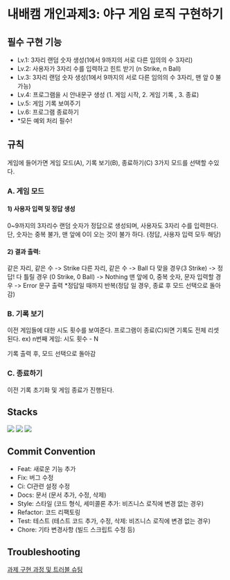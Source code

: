 # 내배캠 개인과제3: 야구 게임 로직 구현하기

## 필수 구현 기능
- Lv.1: 3자리 랜덤 숫자 생성(1에서 9까지의 서로 다른 임의의 수 3자리)
- Lv.2: 사용자가 3자리 수를 입력하고 힌트 받기 (n Strike, n Ball)
- Lv.3:  3자리 랜덤 숫자 생성(1에서 9까지의 서로 다른 임의의 수 3자리, 맨 앞 0 불가능)
- Lv.4: 프로그램을 시 안내문구 생성 (1. 게임 시작, 2. 게임 기록 , 3. 종료)
- Lv.5: 게임 기록 보여주기
- Lv.6: 프로그램 종료하기
- *모든 예외 처리 필수!

## 규칙
게임에 들어가면 게임 모드(A), 기록 보기(B), 종료하기(C) 3가지 모드를 선택할 수있다.

### A. 게임 모드
#### 1) 사용자 입력 및 정답 생성
0~9까지의 3자리수 랜덤 숫자가 정답으로 생성되며, 사용자도 3자리 수를 입력한다.
단, 숫자는 중복 불가, 맨 앞에 0이 오는 것이 불가 하다. (정답, 사용자 입력 모두 해당)

#### 2) 결과 출력: 
같은 자리, 같은 수 -> Strike
다른 자리, 같은 수 -> Ball
다 맞을 경우(3 Strike) -> 정답!
다 틀릴 경우 (0 Strike, 0 Ball) -> Nothing
맨 앞에 0, 중복 숫자, 문자 입력할 경우 -> Error 문구 출력
*정답일 때까지 반복(정답 일 경우, 종료 후 모드 선택으로 돌아감)

### B. 기록 보기
이전 게임들에 대한 시도 횟수를 보여준다.
프로그램이 종료(C)되면 기록도 전체 리셋 된다.
ex) n번째 게임: 시도 횟수 - N

기록 출력 후, 모드 선택으로 돌아감

### C. 종료하기
이전 기록 초기화 및 게임 종료가 진행된다.

## Stacks
<img src="https://img.shields.io/badge/Swift-F05138?style=flat&logo=swift&logoColor=white"/></a>
<img src="https://img.shields.io/badge/Git-F05032?style=flat&logo=git&logoColor=white"/></a>
<img src="https://img.shields.io/badge/GitHub-181717?style=flat&logo=github&logoColor=white"/></a>

## Commit Convention
- Feat: 새로운 기능 추가
- Fix: 버그 수정
- Ci: CI관련 설정 수정
- Docs:	문서 (문서 추가, 수정, 삭제)
- Style:	스타일 (코드 형식, 세미콜론 추가: 비즈니스 로직에 변경 없는 경우)
- Refactor:	코드 리팩토링
- Test:	테스트 (테스트 코드 추가, 수정, 삭제: 비즈니스 로직에 변경 없는 경우)
- Chore:	기타 변경사항 (빌드 스크립트 수정 등)

## Troubleshooting
[과제 구현 과정 및 트러블 슈팅](https://velog.io/@soycong/%EB%82%B4%EB%B0%B0%EC%BA%A0-Task-2-Playground%EC%97%90%EC%84%9C-%EA%B3%84%EC%82%B0%EA%B8%B0-%EB%A7%8C%EB%93%A4%EA%B8%B0)

